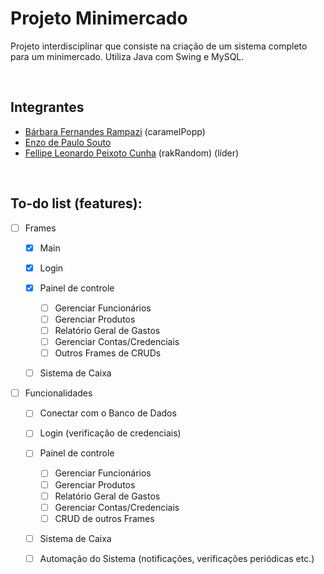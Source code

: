 # Projeto Minimercado

Projeto interdisciplinar que consiste na criação de um sistema completo para um minimercado. Utiliza Java com Swing e MySQL.

<br />

## Integrantes
- [Bárbara Fernandes Rampazi](https://github.com/caramelPopp) (caramelPopp)
- [Enzo de Paulo Souto](https://github.com/EnzoSouto01)
- [Fellipe Leonardo Peixoto Cunha](https://github.com/rakRandom) (rakRandom) (líder)

<br />

## To-do list (features):
- [ ] Frames
    - [x] Main

    - [x] Login

    - [x] Painel de controle
        - [ ] Gerenciar Funcionários
        - [ ] Gerenciar Produtos
        - [ ] Relatório Geral de Gastos
        - [ ] Gerenciar Contas/Credenciais
        - [ ] Outros Frames de CRUDs
    
    - [ ] Sistema de Caixa


- [ ] Funcionalidades
    - [ ] Conectar com o Banco de Dados

    - [ ] Login (verificação de credenciais)

    - [ ] Painel de controle
        - [ ] Gerenciar Funcionários
        - [ ] Gerenciar Produtos
        - [ ] Relatório Geral de Gastos
        - [ ] Gerenciar Contas/Credenciais
        - [ ] CRUD de outros Frames

    - [ ] Sistema de Caixa

    - [ ] Automação do Sistema (notificações, verificações periódicas etc.)
